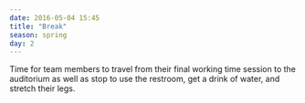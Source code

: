 ```yaml
---
date: 2016-05-04 15:45
title: "Break"
season: spring
day: 2
---
```

Time for team members to travel from their final working time session to the auditorium as well as stop to use the restroom, get a drink of water, and stretch their legs.

